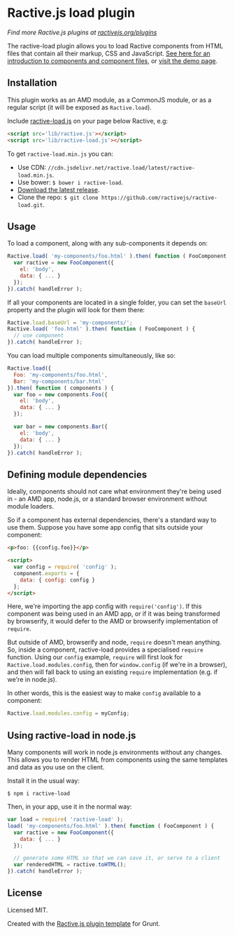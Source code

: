 # Ractive.js load plugin

*Find more Ractive.js plugins at [ractivejs.org/plugins](http://docs.ractivejs.org/latest/plugins)*

The ractive-load plugin allows you to load Ractive components from HTML files that contain all their markup, CSS and JavaScript. [See here for an introduction to components and component files](https://github.com/ractivejs/component-spec), or [visit the demo page](http://ractivejs.github.io/ractive-load/).


## Installation

This plugin works as an AMD module, as a CommonJS module, or as a regular script (it will be exposed as `Ractive.load`).

Include [ractive-load.js](https://raw.githubusercontent.com/ractivejs/ractive-load/master/ractive-load.js) on your page below Ractive, e.g:

```html
<script src='lib/ractive.js'></script>
<script src='lib/ractive-load.js'></script>
```

To get `ractive-load.min.js` you can:

- Use CDN: `//cdn.jsdelivr.net/ractive.load/latest/ractive-load.min.js`.
- Use bower: `$ bower i ractive-load`.
- [Download the latest release](https://github.com/ractivejs/ractive-load/releases/).
- Clone the repo: `$ git clone https://github.com/ractivejs/ractive-load.git`.

## Usage

To load a component, along with any sub-components it depends on:

```js
Ractive.load( 'my-components/foo.html' ).then( function ( FooComponent ) {
  var ractive = new FooComponent({
    el: 'body',
    data: { ... }
  });
}).catch( handleError );
```

If all your components are located in a single folder, you can set the `baseUrl` property and the plugin will look for them there:

```js
Ractive.load.baseUrl = 'my-components/';
Ractive.load( 'foo.html' ).then( function ( FooComponent ) {
  // use component
}).catch( handleError );
```

You can load multiple components simultaneously, like so:

```js
Ractive.load({
  Foo: 'my-components/foo.html',
  Bar: 'my-components/bar.html'
}).then( function ( components ) {
  var foo = new components.Foo({
    el: 'body',
    data: { ... }
  });

  var bar = new components.Bar({
    el: 'body',
    data: { ... }
  });
}).catch( handleError );
```


## Defining module dependencies

Ideally, components should not care what environment they're being used in - an AMD app, node.js, or a standard browser environment without module loaders.

So if a component has external dependencies, there's a standard way to use them. Suppose you have some app config that sits outside your component:

```html
<p>foo: {{config.foo}}</p>

<script>
  var config = require( 'config' );
  component.exports = {
    data: { config: config }
  };
</script>
```

Here, we're importing the app config with `require('config')`. If this component was being used in an AMD app, or if it was being transformed by browserify, it would defer to the AMD or browserify implementation of `require`.

But outside of AMD, browserify and node, `require` doesn't mean anything. So, inside a component, ractive-load provides a specialised `require` function. Using our `config` example, `require` will first look for `Ractive.load.modules.config`, then for `window.config` (if we're in a browser), and then will fall back to using an existing `require` implementation (e.g. if we're in node.js).

In other words, this is the easiest way to make `config` available to a component:

```js
Ractive.load.modules.config = myConfig;
```

## Using ractive-load in node.js

Many components will work in node.js environments without any changes. This allows you to render HTML from components using the same templates and data as you use on the client.

Install it in the usual way:

```
$ npm i ractive-load
```

Then, in your app, use it in the normal way:

```js
var load = require( 'ractive-load' );
load( 'my-components/foo.html' ).then( function ( FooComponent ) {
  var ractive = new FooComponent({
    data: { ... }
  });

  // generate some HTML so that we can save it, or serve to a client
  var renderedHTML = ractive.toHTML();
}).catch( handleError );
```


## License

Licensed MIT.

Created with the [Ractive.js plugin template](https://github.com/ractivejs/plugin-template) for Grunt.
